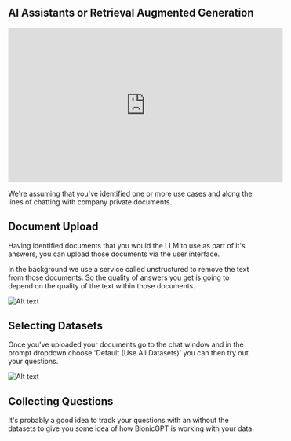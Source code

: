 ## AI Assistants or Retrieval Augmented Generation

<iframe width="560" height="315" src="https://www.youtube.com/embed/mNFd0Bur238?si=JlP70y5QclqdD9mi" title="YouTube video player" frameborder="0" allow="accelerometer; autoplay; clipboard-write; encrypted-media; gyroscope; picture-in-picture; web-share" allowfullscreen></iframe>

We're assuming that you've identified one or more use cases and along the lines of chatting with company private documents.

## Document Upload

Having identified documents that you would the LLM to use as part of it's answers, you can upload those documents via the user interface.

In the background we use a service called unstructured to remove the text from those documents. So the quality of answers you get is going to depend on the quality of the text within those documents.

![Alt text](../document-upload.png "Uploading documents")

## Selecting Datasets

Once you've uploaded your documents go to the chat window and in the prompt dropdown choose 'Default (Use All Datasets)' you can then try out your questions.

![Alt text](/github-readme.png "Uploading docements")

## Collecting Questions

It's probably a good idea to track your questions with an without the datasets to give you some idea of how BionicGPT is working with your data.